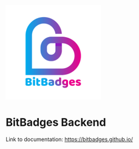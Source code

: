 <p align="left">
  <a href="https://bitbadges.web.app">
    <img src="https://raw.githubusercontent.com/Mentors4EDU/Images/master/Untitled%20design(457).png" width="250" alt="BitBadges">
  </a>
</p>

# BitBadges Backend

Link to documentation: https://bitbadges.github.io/
